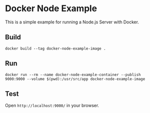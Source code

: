 # Docker Node Example
This is a simple example for running a Node.js Server with Docker.

## Build
```
docker build --tag docker-node-example-image .
``` 

## Run
```
docker run --rm --name docker-node-example-container --publish 9000:9000 --volume $(pwd):/usr/src/app docker-node-example-image
```

## Test
Open `http://localhost:9000/` in your browser.
